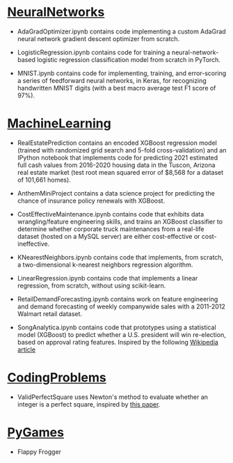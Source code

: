 # [NeuralNetworks](https://github.com/kevinsong-ml/NeuralNetworks)

- AdaGradOptimizer.ipynb contains code implementing a custom AdaGrad neural network gradient descent optimizer from scratch.

- LogisticRegression.ipynb contains code for training a neural-network-based logistic regression classification model from scratch in PyTorch.

- MNIST.ipynb contains code for implementing, training, and error-scoring a series of feedforward neural networks, in Keras, for recognizing handwritten MNIST digits (with a best macro average test F1 score of 97%).

# [MachineLearning](https://github.com/kevinsong-ml/MachineLearning)

- RealEstatePrediction contains an encoded XGBoost regression model (trained with randomized grid search and 5-fold cross-validation) and an IPython notebook that implements code for predicting 2021 estimated full cash values from 2016-2020 housing data in the Tuscon, Arizona real estate market (test root mean squared error of $8,568 for a dataset of 101,661 homes).

- AnthemMiniProject contains a data science project for predicting the chance of insurance policy renewals with XGBoost.

- CostEffectiveMaintenance.ipynb contains code that exhibits data wrangling/feature engineering skills, and trains an XGBoost classifier to determine whether corporate truck maintenances from a real-life dataset (hosted on a MySQL server) are either cost-effective or cost-ineffective.

- KNearestNeighbors.ipynb contains code that implements, from scratch, a two-dimensional k-nearest neighbors regression algorithm.

- LinearRegression.ipynb contains code that implements a linear regression, from scratch, without using scikit-learn.

- RetailDemandForecasting.ipynb contains work on feature engineering and demand forecasting of weekly companywide sales with a 2011-2012 Walmart retail dataset.

- SongAnalytica.ipynb contains code that prototypes using a statistical model (XGBoost) to predict whether a U.S. president will win re-election, based on approval rating features. Inspired by the following [Wikipedia article](https://en.wikipedia.org/wiki/United_States_presidential_approval_rating)

# [CodingProblems](https://github.com/kevinsong-ml/CodingProblems)

- ValidPerfectSquare uses Newton's method to evaluate whether an integer is a perfect square, inspired by [this paper](https://math.mit.edu/~stevenj/18.335/newton-sqrt.pdf).

# [PyGames](https://github.com/kevinsong-ml/PyGames)

- Flappy Frogger
